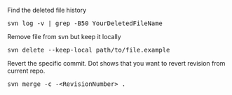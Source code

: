 Find the deleted file history
<pre>svn log -v | grep -B50 YourDeletedFileName
</pre>
Remove file from svn but keep it locally
<pre>svn delete --keep-local path/to/file.example
</pre>
Revert the specific commit. Dot shows that you want to revert revision from current repo.
<pre>svn merge -c -&lt;RevisionNumber&gt; .
</pre>